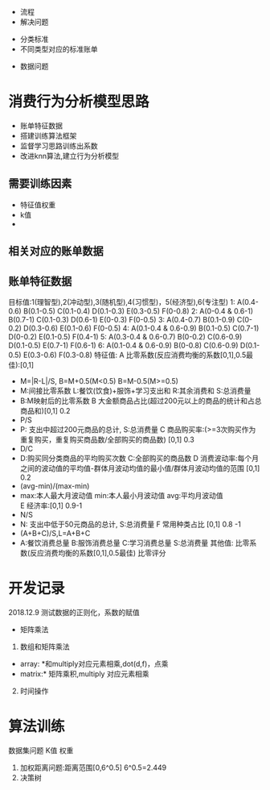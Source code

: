 * 流程
* 解决问题
- 分类标准
- 不同类型对应的标准账单
* 数据问题
# 消费行为分析模型思路
* 账单特征数据
* 搭建训练算法框架
* 监督学习思路训练出系数
* 改进knn算法,建立行为分析模型
## 需要训练因素
* 特征值权重
* k值
* 
## 相关对应的账单数据
## 账单特征数据
目标值:1(理智型),2(冲动型),3(随机型),4(习惯型)，5(经济型),6(专注型)
1: A(0.4-0.6)           B(0.1-0.5)     C(0.1-0.4)    D(0.1-0.3)   E(0.3-0.5)  F(0-0.8)
2: A(0-0.4 & 0.6-1)     B(0.7-1)       C(0.1-0.3)    D(0.6-1)     E(0-0.3)    F(0-0.5)
3: A(0.4-0.7)           B(0.1-0.9)     C(0-0.2)      D(0.3-0.6)   E(0.1-0.6)  F(0-0.5)
4: A(0.1-0.4 & 0.6-0.9) B(0.1-0.5)     C(0.7-1)      D(0-0.2)     E(0.1-0.5)  F(0.4-1)
5: A(0.3-0.4 & 0.6-0.7) B(0-0.2)       C(0.6-0.9)    D(0.1-0.5)   E(0.7-1)    F(0.6-1)
6: A(0.1-0.4 & 0.6-0.9) B(0-0.8)       C(0.6-0.9)    D(0.1-0.5)   E(0.3-0.6)  F(0.3-0.8)
特征值: 
A 比零系数(反应消费均衡的系数[0,1],0.5最佳):[0,1]
* M=|R-L|/S, B=M+0.5(M<0.5) B=M-0.5(M>=0.5)
* M:间接比零系数 L:餐饮(饮食)+服饰+学习支出和 R:其余消费和 S:总消费量 
* B:M映射后的比零系数
B 大金额商品占比(超过200元以上的商品的统计和占总商品和)[0,1] 0.2
* P/S
* P: 支出中超过200元商品的总计, S:总消费量
C 商品购买率:(>=3次购买作为重复购买，重复购买商品数/全部购买的商品数) [0,1] 0.3
* D/C
* D:购买同分类商品的平均购买次数 C:全部购买的商品数
D 消费波动率:每个月之间的波动值的平均值-群体月波动均值的最小值/群体月波动均值的范围 [0,1] 0.2
* (avg-min)/(max-min)
* max:本人最大月波动值 min:本人最小月波动值  avg:平均月波动值  
E 经济率:[0,1] 0.9-1
* N/S
* N: 支出中低于50元商品的总计, S:总消费量
F 常用种类占比 [0,1] 0.8 -1
* (A+B+C)/S,L=A+B+C
* A:餐饮消费总量 B:服饰消费总量 C:学习消费总量 S:总消费量
其他值:
比零系数(反应消费均衡的系数[0,1],0.5最佳)
比零评分
# 开发记录
2018.12.9 测试数据的正则化，系数的赋值
* 矩阵乘法[](https://blog.csdn.net/cqk0100/article/details/76221749)
1. 数组和矩阵乘法
* array: *和multiply对应元素相乘,dot(d,f)，点乘
* matrix:* 矩阵乘积,multiply 对应元素相乘
2. 时间操作
[](https://www.cnblogs.com/liuq/p/6211005.html)
# 算法训练
数据集问题
K值
权重
1. 加权距离问题:距离范围[0,6^0.5] 6^0.5=2.449
2. 决策树
